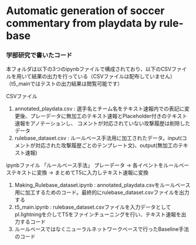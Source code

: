 # Automatic generation of soccer commentary from playdata by rule-base
### 学部研究で書いたコード
本フォルダは以下の3つのipynbファイルで構成されており、以下のCSVファイルを用いて結果の出力を行っている（CSVファイルは配布していません）
（t5_mainではテストの出力結果は閲覧可能です）

CSVファイル
1. annotated_playdata.csv : 選手名とチーム名をテキスト速報内での表記に変更後、プレーデータに無加工のテキスト速報とPlaceholder付きのテキスト速報をアノテーションし、
コメントが対応されていない攻撃履歴は削除したデータ
2. rulebase_dataset.csv : ルールベース手法用に加工されたデータ。input(コメントが対応された攻撃履歴ごとのテンプレート文)、output(無加工のテキスト速報)

ipynbファイル
「ルールベース手法」
プレーデータ → 各イベントをルールベーステキストに変換 → まとめてT5に入力しテキスト速報に変換
1. Making_Rulebase_dataset.ipynb : annotated_playdata.csvをルールベース用に加工するためのコード。最終的にrulebase_dataset.csvファイルを出力する
2. t5_main.ipynb : rulebase_dataset.csvファイルを入力データとしてpl.lightningを介してT5をファインチューニングを行い、テキスト速報を出力するコード
3. ルールベースではなくニューラルネットワークベースで行ったBaseline手法のコード

